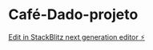 # Café-Dado-projeto

[Edit in StackBlitz next generation editor ⚡️](https://stackblitz.com/~/github.com/mfavacho/Caf-Dado-projeto)
